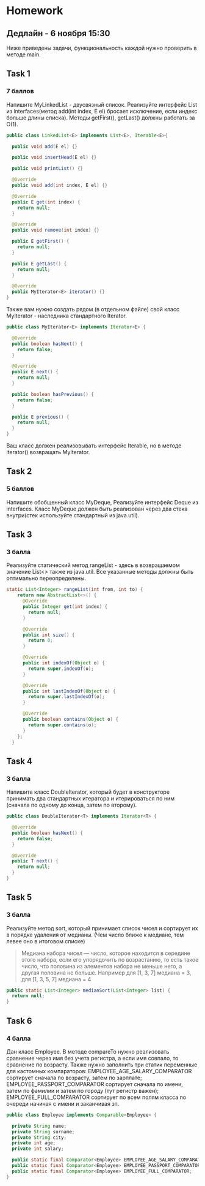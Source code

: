# Homework 
## Дедлайн - 6 ноября 15:30
Ниже приведены задачи, функциональность каждой нужно проверить в методе main.

## Task 1
### 7 баллов
Напишите MyLinkedList - двусвязный список. Реализуйте интерфейс List из interfaces(метод add(int index, E el) бросает исключение, если индекс больше длины списка). Методы getFirst(), getLast() должны работать за O(1).
```java
public class LinkedList<E> implements List<E>, Iterable<E>{

  public void add(E el) {}

  public void insertHead(E el) {}

  public void printList() {}

  @Override
  public void add(int index, E el) {}

  @Override
  public E get(int index) {
    return null;
  }

  @Override
  public void remove(int index) {}

  public E getFirst() {
    return null;
  }

  public E getLast() {
    return null;
  }

  @Override
  public MyIterator<E> iterator() {}
}
```

Также вам нужно создать рядом (в отдельном файле) свой класс MyIterator - наследника стандартного Iterator.
```java
public class MyIterator<E> implements Iterator<E> {

  @Override
  public boolean hasNext() {
    return false;
  }

  @Override
  public E next() {
    return null;
  }

  public boolean hasPrevious() {
    return false;
  }

  public E previous() {
    return null;
  }
}
```
Ваш класс должен реализовывать интерфейс Iterable, но в методе iterator() возвращать MyIterator.

## Task 2
### 5 баллов
Напишите обобщенный класс MyDeque, Реализуйте интерфейс Deque из interfaces. Класс MyDeque должен быть реализован через два стека внутри(стек используйте стандартный из java.util). 

## Task 3
### 3 балла
Реализуйте статический метод rangeList - здесь в возвращаемом значение List<> также из java.util. Все указанные методы должны быть оптимально переопределены.
```java
static List<Integer> rangeList(int from, int to) {
    return new AbstractList<>() {
      @Override
      public Integer get(int index) {
        return null;
      }

      @Override
      public int size() {
        return 0;
      }

      @Override
      public int indexOf(Object o) {
        return super.indexOf(o);
      }

      @Override
      public int lastIndexOf(Object o) {
        return super.lastIndexOf(o);
      }

      @Override
      public boolean contains(Object o) {
        return super.contains(o);
      }
    };
  }
```

## Task 4
### 3 балла
Напишите класс DoubleIterator, который будет в конструкторе принимать два стандартных итератора и итерироваться по ним (сначала по одному до конца, затем по второму).
```java
public class DoubleIterator<T> implements Iterator<T> {

  @Override
  public boolean hasNext() {
    return false;
  }

  @Override
  public T next() {
    return null;
  }
}
```

## Task 5
### 3 балла
Реализуйте метод sort, который принимает список чисел и сортирует их в порядке удаления от медианы. (Чем число ближе к медиане, тем левее оно в итоговом списке)
> Медиана набора чисел — число, которое находится в середине этого набора, если его упорядочить по возрастанию, то есть такое число, что половина из элементов набора не меньше него, а другая половина не больше. Например для [1, 3, 7] медиана = 3, для [1, 3, 5, 7] медиана = 4
```java
public static List<Integer> medianSort(List<Integer> list) {
  return null;
} 
```

## Task 6
### 4 балла
Дан класс Employee. В методе compareTo нужно реализовать сравнение через имя без учета регистра, а если имя совпало, то сравнение по возрасту.
Также нужно заполнить три статик переменные для кастомных компараторов: EMPLOYEE_AGE_SALARY_COMPARATOR сортирует сначала по возрасту, затем по зарплате; EMPLOYEE_PASSPORT_COMPARATOR сортирует сначала по имени, затем по фамилии и затем по городу (тут регистр важен); EMPLOYEE_FULL_COMPARATOR сортирует по всем полям класса по очереди начиная с имени и заканчивая зп.
```java
public class Employee implements Comparable<Employee> {

  private String name;
  private String surname;
  private String city;
  private int age;
  private int salary;

  public static final Comparator<Employee> EMPLOYEE_AGE_SALARY_COMPARATOR;
  public static final Comparator<Employee> EMPLOYEE_PASSPORT_COMPARATOR;
  public static final Comparator<Employee> EMPLOYEE_FULL_COMPARATOR;
}
```
